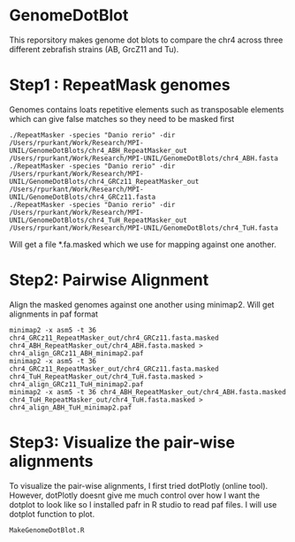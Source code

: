 # GenomeDotBlot
This reporsitory makes genome dot blots to compare the chr4 across three different zebrafish strains (AB, GrcZ11 and Tu).
# Step1 : RepeatMask genomes
Genomes contains loats repetitive elements such as transposable elements which can give false matches so they need to be masked first
```
./RepeatMasker -species "Danio rerio" -dir /Users/rpurkant/Work/Research/MPI-UNIL/GenomeDotBlots/chr4_ABH_RepeatMasker_out /Users/rpurkant/Work/Research/MPI-UNIL/GenomeDotBlots/chr4_ABH.fasta
./RepeatMasker -species "Danio rerio" -dir /Users/rpurkant/Work/Research/MPI-UNIL/GenomeDotBlots/chr4_GRCz11_RepeatMasker_out /Users/rpurkant/Work/Research/MPI-UNIL/GenomeDotBlots/chr4_GRCz11.fasta
./RepeatMasker -species "Danio rerio" -dir /Users/rpurkant/Work/Research/MPI-UNIL/GenomeDotBlots/chr4_TuH_RepeatMasker_out /Users/rpurkant/Work/Research/MPI-UNIL/GenomeDotBlots/chr4_TuH.fasta
```
Will get a file *.fa.masked which we use for mapping against one another.

# Step2: Pairwise Alignment
Align the masked genomes against one another using minimap2. Will get alignments in paf format
```
minimap2 -x asm5 -t 36 chr4_GRCz11_RepeatMasker_out/chr4_GRCz11.fasta.masked chr4_ABH_RepeatMasker_out/chr4_ABH.fasta.masked > chr4_align_GRCz11_ABH_minimap2.paf
minimap2 -x asm5 -t 36 chr4_GRCz11_RepeatMasker_out/chr4_GRCz11.fasta.masked chr4_TuH_RepeatMasker_out/chr4_TuH.fasta.masked > chr4_align_GRCz11_TuH_minimap2.paf
minimap2 -x asm5 -t 36 chr4_ABH_RepeatMasker_out/chr4_ABH.fasta.masked chr4_TuH_RepeatMasker_out/chr4_TuH.fasta.masked > chr4_align_ABH_TuH_minimap2.paf
```
# Step3: Visualize the pair-wise alignments

To visualize the pair-wise alignments, I first tried dotPlotly (online tool). However, dotPlotly doesnt give me much control over how I want the dotplot to look like so I installed pafr in R studio to read paf files. I will use dotplot function to plot.
```
MakeGenomeDotBlot.R
```
